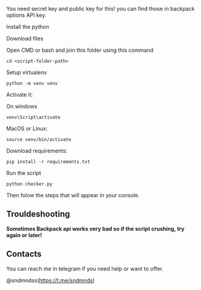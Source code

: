 You need secret key and public key for this!
you can find those in backpack options API key.

Install the python

Download files

Open CMD or bash and join this folder using this command
```
cd <script-folder-path>
```
Setup virtualenv
```
python -m venv venv
```
Activate it:

On windows
```
venv\Script\activate
```
MacOS or Linux:
```
source venv/bin/activate
```
Download requirements:
```
pip install -r requirements.txt
```
Run the script
```
python checker.py
```

Then folow the steps that will appear in your console.
## Trouldeshooting

**Sometimes Backpack api works very bad so if the script crushing, try again or later!**

## Contacts

You can reach me in telegram if you need help or want to offer.

@sndmndss(https://t.me/sndmnds)
